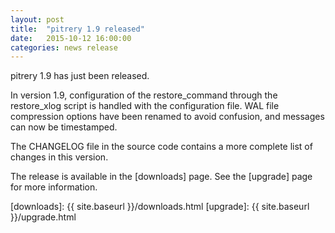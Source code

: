 ```yaml
---
layout: post
title:  "pitrery 1.9 released"
date:   2015-10-12 16:00:00
categories: news release
---
```


pitrery 1.9 has just been released.

In version 1.9, configuration of the restore\_command through the
restore\_xlog script is handled with the configuration file. WAL file
compression options have been renamed to avoid confusion, and messages
can now be timestamped.

The CHANGELOG file in the source code contains a more complete list of
changes in this version.

The release is available in the [downloads] page. See the [upgrade] page for more information.

[downloads]: {{ site.baseurl }}/downloads.html
[upgrade]: {{ site.baseurl }}/upgrade.html

